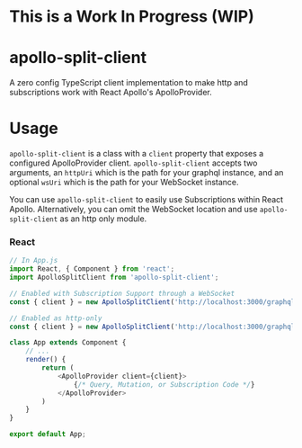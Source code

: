 # This is a Work In Progress (WIP)

# apollo-split-client

A zero config TypeScript client implementation to make http and subscriptions work with React Apollo's ApolloProvider.

# Usage

`apollo-split-client` is a class with a `client` property that exposes a configured ApolloProvider client. `apollo-split-client` accepts two arguments, an `httpUri` which is the path for your graphql instance, and an optional `wsUri` which is the path for your WebSocket instance.

You can use `apollo-split-client` to easily use Subscriptions within React Apollo. Alternatively, you can omit the WebSocket location and use `apollo-split-client` as an http only module.

### React

```javascript
// In App.js
import React, { Component } from 'react';
import ApolloSplitClient from 'apollo-split-client';

// Enabled with Subscription Support through a WebSocket
const { client } = new ApolloSplitClient('http://localhost:3000/graphql', 'ws://http://localhost:3000');

// Enabled as http-only
const { client } = new ApolloSplitClient('http://localhost:3000/graphql');

class App extends Component {
    // ...
    render() {
        return (
            <ApolloProvider client={client}>
                {/* Query, Mutation, or Subscription Code */}
            </ApolloProvider>
        )
    }
}

export default App;
```


